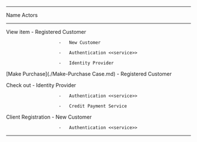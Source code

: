   --------------------------------------------------------------------------------
  Name                      Actors
  --------------------- -------------------------------------------- -------------
  View item             -   Registered Customer                      
                                                                     
                        -   New Customer                             
                                                                     
                        -   Authentication <<service>>
                                                                     
                        -   Identity Provider                        
                                                                     
                                                                     

  [Make Purchase](./Make-Purchase Case.md)          -   Registered Customer                      
                                                                     
                                                                     

  Check out             -   Identity Provider
  
                        -   Authentication <<service>> 
                                                                     
                        -   Credit Payment Service                   
                                                                     
                                                                     

  Client Registration   -   New Customer                             
                                                                     
                        -   Authentication <<service>> 
                                                                     
                                                                     

                                                                     

                                                                     
  --------------------------------------------------------------------------------


